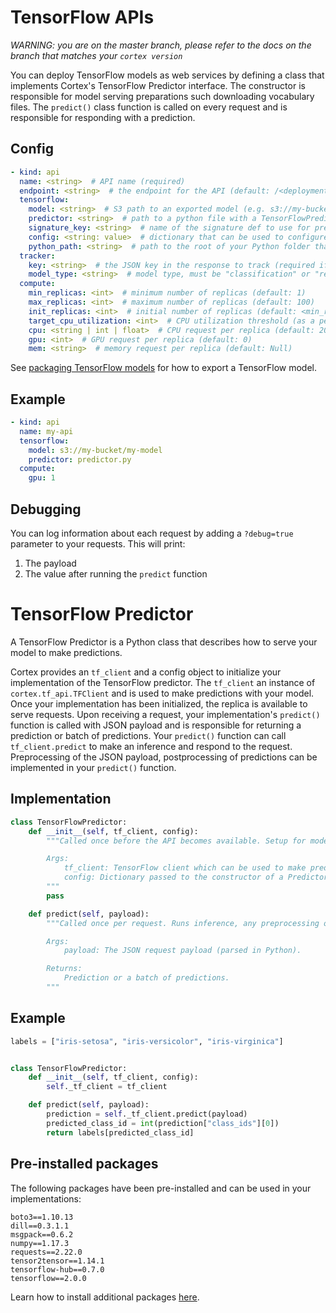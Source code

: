 # TensorFlow APIs

_WARNING: you are on the master branch, please refer to the docs on the branch that matches your `cortex version`_

You can deploy TensorFlow models as web services by defining a class that implements Cortex's TensorFlow Predictor interface. The constructor is responsible for model serving preparations such downloading vocabulary files. The `predict()` class function is called on every request and is responsible for responding with a prediction.

## Config

```yaml
- kind: api
  name: <string>  # API name (required)
  endpoint: <string>  # the endpoint for the API (default: /<deployment_name>/<api_name>)
  tensorflow:
    model: <string>  # S3 path to an exported model (e.g. s3://my-bucket/exported_model) (required)
    predictor: <string>  # path to a python file with a TensorFlowPredictor class definition, relative to the Cortex root (required)
    signature_key: <string>  # name of the signature def to use for prediction (required if your model has more than one signature def)
    config: <string: value>  # dictionary that can be used to configure custom values (optional)
    python_path: <string>  # path to the root of your Python folder that will be appended to PYTHONPATH (default: folder containing cortex.yaml)
  tracker:
    key: <string>  # the JSON key in the response to track (required if the response payload is a JSON object)
    model_type: <string>  # model type, must be "classification" or "regression" (required)
  compute:
    min_replicas: <int>  # minimum number of replicas (default: 1)
    max_replicas: <int>  # maximum number of replicas (default: 100)
    init_replicas: <int>  # initial number of replicas (default: <min_replicas>)
    target_cpu_utilization: <int>  # CPU utilization threshold (as a percentage) to trigger scaling (default: 80)
    cpu: <string | int | float>  # CPU request per replica (default: 200m)
    gpu: <int>  # GPU request per replica (default: 0)
    mem: <string>  # memory request per replica (default: Null)
```

See [packaging TensorFlow models](../packaging-models/tensorflow.md) for how to export a TensorFlow model.

## Example

```yaml
- kind: api
  name: my-api
  tensorflow:
    model: s3://my-bucket/my-model
    predictor: predictor.py
  compute:
    gpu: 1
```

## Debugging

You can log information about each request by adding a `?debug=true` parameter to your requests. This will print:

1. The payload
2. The value after running the `predict` function

# TensorFlow Predictor

A TensorFlow Predictor is a Python class that describes how to serve your model to make predictions.

Cortex provides an `tf_client` and a config object to initialize your implementation of the TensorFlow predictor. The `tf_client` an instance of `cortex.tf_api.TFClient` and is used to make predictions with your model. Once your implementation has been initialized, the replica is available to serve requests. Upon receiving a request, your implementation's `predict()` function is called with JSON payload and is responsible for returning a prediction or batch of predictions. Your `predict()` function can call `tf_client.predict` to make an inference and respond to the request. Preprocessing of the JSON payload, postprocessing of predictions can be implemented in your `predict()` function.


## Implementation

```python
class TensorFlowPredictor:
    def __init__(self, tf_client, config):
        """Called once before the API becomes available. Setup for model serving such as downloading/initializing downloading vocabularies can be done here. Required.

        Args:
            tf_client: TensorFlow client which can be used to make predictions.
            config: Dictionary passed to the constructor of a Predictor.
        """
        pass

    def predict(self, payload):
        """Called once per request. Runs inference, any preprocessing of the request payload, and postprocessing of the inference output. Required.

        Args:
            payload: The JSON request payload (parsed in Python).

        Returns:
            Prediction or a batch of predictions.
        """
```

## Example

```python
labels = ["iris-setosa", "iris-versicolor", "iris-virginica"]


class TensorFlowPredictor:
    def __init__(self, tf_client, config):
        self._tf_client = tf_client

    def predict(self, payload):
        prediction = self._tf_client.predict(payload)
        predicted_class_id = int(prediction["class_ids"][0])
        return labels[predicted_class_id]
```

## Pre-installed packages

The following packages have been pre-installed and can be used in your implementations:

```text
boto3==1.10.13
dill==0.3.1.1
msgpack==0.6.2
numpy==1.17.3
requests==2.22.0
tensor2tensor==1.14.1
tensorflow-hub==0.7.0
tensorflow==2.0.0
```

Learn how to install additional packages [here](../dependency-management/python-packages.md).
